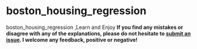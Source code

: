 # boston_housing_regression
boston_housing_regression ,Learn and Enjoy
**If you find any mistakes or disagree with any of the explanations, please do not hesitate to [submit an issue](https://github.com/AidinZe/boston_housing_regression/issues/new). I welcome any feedback, positive or negative!**
